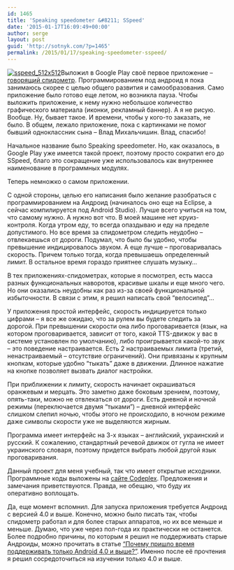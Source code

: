 ```yaml
---
id: 1465
title: 'Speaking speedometer &#8211; SSpeed'
date: '2015-01-17T16:09:49+00:00'
author: serge
layout: post
guid: 'http://sotnyk.com/?p=1465'
permalink: /2015/01/17/speaking-speedometer-sspeed/
---
```


[![sspeed_512x512](http://localhost/wp-content/uploads/2015/01/sspeed_512x512-300x300.png)](http://localhost/wp-content/uploads/2015/01/sspeed_512x512.png)Выложил в Google Play своё первое приложение – [говорящий спидометр](https://play.google.com/store/apps/details?id=com.sotnyk.sspeed). Программированием под андроид я пока занимаюсь скорее с целью общего развития и самообразования. Само приложение было готово еще летом, но возникла пауза. Чтобы выложить приложение, к нему нужно небольшое количество графического материала (иконки, рекламный баннер). А я не рисую. Вообще. Ну, бывает такое. И времени, чтобы у кого-то заказать, не было. В общем, лежало приложение, пока с картинками не помог бывший одноклассник сына – Влад Михальчишин. Влад, спасибо!

Начальное название было Speaking speedometer. Но, как оказалось, в Google Play уже имеется такой проект, поэтому просто сократил его до SSpeed, благо это сокращение уже использовалось как внутреннее наименование в программных модулях.

Теперь немножко о самом приложении.

С одной стороны, целью его написания было желание разобраться с программированием на Андроид (начиналось оно еще на Eclipse, а сейчас компилируется под Android Studio). Лучше всего учиться на том, что самому нужно. А нужно вот что. В моей машине нет круиз-контроля. Когда утром еду, то всегда опаздываю и еду на пределе допустимого. Но все время за спидометром следить неудобно – отвлекаешься от дороги. Подумал, что было бы удобно, чтобы превышение индицировалось звуком. А еще лучше – проговаривалась скорость. Причем только тогда, когда превышаешь определенный лимит. В остальное время гораздо приятнее слушать музыку…

В тех приложениях-спидометрах, которые я посмотрел, есть масса разных функциональных наворотов, красивые шкалы и еще много чего. Но они оказались неудобны как раз из-за своей функциональной избыточности. В связи с этим, я решил написать свой “велосипед”…

У приложения простой интерфейс, скорость индицируется только цифрами – я все же ожидаю, что за рулем вы будете следить за дорогой. При превышении скорости она либо проговаривается (язык, на котором проговаривается, зависит от того, какой TTS-движок у вас в системе установлен по умолчанию), либо проигрывается какой-то звук – это поведение настраивается. Есть 2 настраиваемых лимита (третий, ненастраиваемый – отсутствие ограничений). Они привязаны к крупным кнопкам, которые удобно “тыкать” даже в движении. Длинное нажатие на кнопке позволяет вызвать диалог настройки.

При приближении к лимиту, скорость начинает окрашиваться оранжевым и мерцать. Это заметно даже боковым зрением, поэтому, опять-таки, можно не отвлекаться от дороги. Есть дневной и ночной режимы (переключается двумя “тыками”) – дневной интерфейс слишком слепил ночью, чтобы этого не происходило, в ночном режиме даже символы скорости уже не выделяются жирным.

Программа имеет интерфейс на 3-х языках – английский, украинский и русский. К сожалению, стандартный речевой движок от гугла не имеет украинского словаря, поэтому придется выбрать любой другой язык проговаривания.

Данный проект для меня учебный, так что имеет открытые исходники. Программные коды выложены на [сайте Codeplex](https://sspeed.codeplex.com/). Предложения и замечания приветствуются. Правда, не обещаю, что буду их оперативно воплощать.

Да, еще момент вспомнил. Для запуска приложения требуется Андроид с версией 4.0 и выше. Конечно, можно было писать так, чтобы спидометр работал и для более старых аппаратов, но их все меньше и меньше. Думаю, что уже через пол-года их практически не останется. Более подробно причины, по которым я решил не поддерживать старые Андроиды, можно прочитать в статье [“Почему пришло время поддерживать только Android 4.0 и выше?”](http://habrahabr.ru/post/226141/). Именно после её прочтения я решил сосредоточиться на изучении только 4.0 и выше.